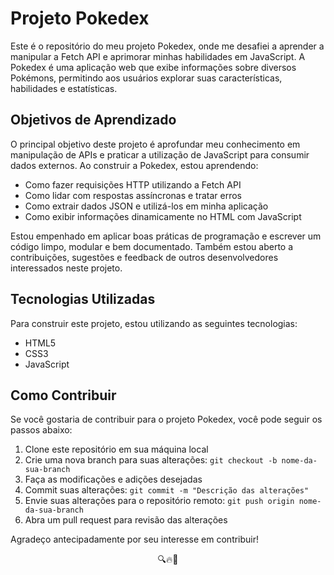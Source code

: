 <h1>Projeto Pokedex</h1>

<p>Este é o repositório do meu projeto Pokedex, onde me desafiei a aprender a manipular a Fetch API e aprimorar minhas habilidades em JavaScript. A Pokedex é uma aplicação web que exibe informações sobre diversos Pokémons, permitindo aos usuários explorar suas características, habilidades e estatísticas.</p>

<h2>Objetivos de Aprendizado</h2>

<p>O principal objetivo deste projeto é aprofundar meu conhecimento em manipulação de APIs e praticar a utilização de JavaScript para consumir dados externos. Ao construir a Pokedex, estou aprendendo:</p>

<ul>
  <li>Como fazer requisições HTTP utilizando a Fetch API</li>
  <li>Como lidar com respostas assíncronas e tratar erros</li>
  <li>Como extrair dados JSON e utilizá-los em minha aplicação</li>
  <li>Como exibir informações dinamicamente no HTML com JavaScript</li>
</ul>

<p>Estou empenhado em aplicar boas práticas de programação e escrever um código limpo, modular e bem documentado. Também estou aberto a contribuições, sugestões e feedback de outros desenvolvedores interessados neste projeto.</p>

<h2>Tecnologias Utilizadas</h2>

<p>Para construir este projeto, estou utilizando as seguintes tecnologias:</p>

<ul>
  <li>HTML5</li>
  <li>CSS3</li>
  <li>JavaScript </li>
</ul>

<h2>Como Contribuir</h2>

<p>Se você gostaria de contribuir para o projeto Pokedex, você pode seguir os passos abaixo:</p>

<ol>
  <li>Clone este repositório em sua máquina local</li>
  <li>Crie uma nova branch para suas alterações: <code>git checkout -b nome-da-sua-branch</code></li>
  <li>Faça as modificações e adições desejadas</li>
  <li>Commit suas alterações: <code>git commit -m "Descrição das alterações"</code></li>
  <li>Envie suas alterações para o repositório remoto: <code>git push origin nome-da-sua-branch</code></li>
  <li>Abra um pull request para revisão das alterações</li>
</ol>

<p>Agradeço antecipadamente por seu interesse em contribuir!</p>

<p align="center">🔍🔥🌟</p>
